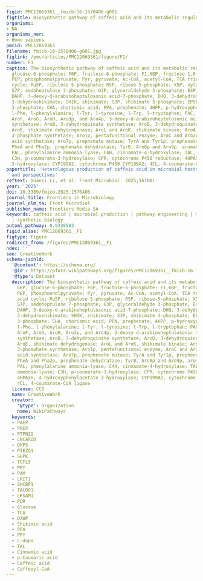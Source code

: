 ```yaml
---
figid: PMC12069361__fmicb-16-1570406-g001
figtitle: Biosynthetic pathway of caffeic acid and its metabolic regulation
organisms:
- NA
organisms_ner:
- Homo sapiens
pmcid: PMC12069361
filename: fmicb-16-1570406-g001.jpg
figlink: /pmc/articles/PMC12069361/figure/F1/
number: F1
caption: The biosynthetic pathway of caffeic acid and its metabolic regulation. G6P,
  glucose-6-phosphate; F6P, fructose-6-phosphate; F1,6BP, fructose 1,6-biphosphate;
  PEP, phosphoenolpyruvate; Pyr, pyruvate; Ac-CoA, acetyl-CoA; TCA tricarboxylic acid
  cycle; Ru5P, ribulose 5-phosphate; R5P, ribose-5-phosphate; X5P, xylulose-5-phosphate;
  S7P, sedoheptulose 7-phosphate; G3P, glyceraldehyde 3-phosphate; E4P, erythrose-4-phosphate;
  DAHP, 3-deoxy-d-arabinoheptulosonic acid-7-phosphate; DHQ, 3-dehydroquinate; DHS,
  3-dehydroshikimate; SHIK, shikimate; S3P, shikimate 3-phosphate; EPSP, 5-enolpyruvyl-shikimate
  3-phosphate; CHA, chorismic acid; PPA, prephenate; 4HPP, p-hydroxyphenylpyruvate;
  l-Phe, l-phenylalanine; l-Tyr, l-tyrosine; l-Trp, l-tryptophan; PAC, hydroxy-acetaldehyde;
  AroF, AroG, AroH, Aro3p, and Aro4p, 3-deoxy-d-arabinoheptulosonic acid-7-phosphate
  synthetase; AroB, 3-dehydroquinate synthetase; AroD, 3-dehydroquinate dehydratase;
  AroE, shikimate dehydrogenase; AroL and AroK, shikimate kinase; AroA, 5-enolpyruvyl-shikimate
  3-phosphate synthetase; Aro1p, pentafunctional enzyme; AroC and Aro2p, chorismic
  acid synthetase; Aro7p, prephenate mutase; TyrA and Tyr1p, prephenate dehydrogenase;
  PheA and Pha2p, prephenate dehydratase; TyrB, Aro8p and Aro9p, aromatic aminotransferase;
  PAL, phenylalanine ammonia-lyase; C4H, cinnamate-4-hydroxylase; TAL, tyrosine ammonia-lyase;
  C3H, p-coumarate-3-hydroxylase; CPR, cytochrome P450 reductase; 4HPA3H, 4-hydroxyphenylacetate
  3-hydroxylase; CYP199A2, cytochrome P450 CYP199A2; 4CL, 4-coumarate-CoA ligase
papertitle: 'Heterologous production of caffeic acid in microbial hosts: current status
  and perspectives'
reftext: Yuanzi Li, et al. Front Microbiol. 2025;16(NA).
year: '2025'
doi: 10.3389/fmicb.2025.1570406
journal_title: Frontiers in Microbiology
journal_nlm_ta: Front Microbiol
publisher_name: Frontiers Media SA
keywords: caffeic acid | microbial production | pathway engineering | metabolic engineering
  | synthetic biology
automl_pathway: 0.9338583
figid_alias: PMC12069361__F1
figtype: Figure
redirect_from: /figures/PMC12069361__F1
ndex: ''
seo: CreativeWork
schema-jsonld:
  '@context': https://schema.org/
  '@id': https://pfocr.wikipathways.org/figures/PMC12069361__fmicb-16-1570406-g001.html
  '@type': Dataset
  description: The biosynthetic pathway of caffeic acid and its metabolic regulation.
    G6P, glucose-6-phosphate; F6P, fructose-6-phosphate; F1,6BP, fructose 1,6-biphosphate;
    PEP, phosphoenolpyruvate; Pyr, pyruvate; Ac-CoA, acetyl-CoA; TCA tricarboxylic
    acid cycle; Ru5P, ribulose 5-phosphate; R5P, ribose-5-phosphate; X5P, xylulose-5-phosphate;
    S7P, sedoheptulose 7-phosphate; G3P, glyceraldehyde 3-phosphate; E4P, erythrose-4-phosphate;
    DAHP, 3-deoxy-d-arabinoheptulosonic acid-7-phosphate; DHQ, 3-dehydroquinate; DHS,
    3-dehydroshikimate; SHIK, shikimate; S3P, shikimate 3-phosphate; EPSP, 5-enolpyruvyl-shikimate
    3-phosphate; CHA, chorismic acid; PPA, prephenate; 4HPP, p-hydroxyphenylpyruvate;
    l-Phe, l-phenylalanine; l-Tyr, l-tyrosine; l-Trp, l-tryptophan; PAC, hydroxy-acetaldehyde;
    AroF, AroG, AroH, Aro3p, and Aro4p, 3-deoxy-d-arabinoheptulosonic acid-7-phosphate
    synthetase; AroB, 3-dehydroquinate synthetase; AroD, 3-dehydroquinate dehydratase;
    AroE, shikimate dehydrogenase; AroL and AroK, shikimate kinase; AroA, 5-enolpyruvyl-shikimate
    3-phosphate synthetase; Aro1p, pentafunctional enzyme; AroC and Aro2p, chorismic
    acid synthetase; Aro7p, prephenate mutase; TyrA and Tyr1p, prephenate dehydrogenase;
    PheA and Pha2p, prephenate dehydratase; TyrB, Aro8p and Aro9p, aromatic aminotransferase;
    PAL, phenylalanine ammonia-lyase; C4H, cinnamate-4-hydroxylase; TAL, tyrosine
    ammonia-lyase; C3H, p-coumarate-3-hydroxylase; CPR, cytochrome P450 reductase;
    4HPA3H, 4-hydroxyphenylacetate 3-hydroxylase; CYP199A2, cytochrome P450 CYP199A2;
    4CL, 4-coumarate-CoA ligase
  license: CC0
  name: CreativeWork
  creator:
    '@type': Organization
    name: WikiPathways
  keywords:
  - PAEP
  - PREP
  - PTPN22
  - LNCAROD
  - DHPS
  - PIEZO1
  - SHPK
  - TCFL5
  - PPY
  - PAM
  - LRIT1
  - SHCBP1
  - TALDO1
  - LRSAM1
  - POR
  - Glucose
  - TCA
  - DAHP
  - Shikimic acid
  - PPA
  - PPY
  - L-dopa
  - TAL
  - Cinnamic acid
  - p-Coumaric acid
  - Caffeic acid
  - Caffeoyl-CoA
---
```

